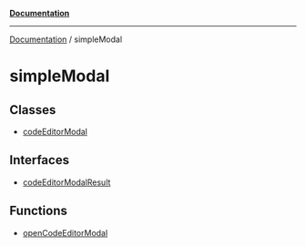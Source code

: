 [**Documentation**](../README.md)

***

[Documentation](../README.md) / simpleModal

# simpleModal

## Classes

- [codeEditorModal](classes/codeEditorModal.md)

## Interfaces

- [codeEditorModalResult](interfaces/codeEditorModalResult.md)

## Functions

- [openCodeEditorModal](functions/openCodeEditorModal.md)
